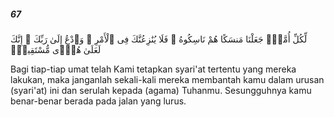 ##### 67

<span class="ayah">لِّكُلِّ أُمَّةٍۢ جَعَلْنَا مَنسَكًا هُمْ نَاسِكُوهُ ۖ فَلَا يُنَٰزِعُنَّكَ فِى ٱلْأَمْرِ ۚ وَٱدْعُ إِلَىٰ رَبِّكَ ۖ إِنَّكَ لَعَلَىٰ هُدًۭى مُّسْتَقِيمٍۢ</span>

<span class="ayah_translation">Bagi tiap-tiap umat telah Kami tetapkan syari'at tertentu yang mereka lakukan, maka janganlah sekali-kali mereka membantah kamu dalam urusan (syari'at) ini dan serulah kepada (agama) Tuhanmu. Sesungguhnya kamu benar-benar berada pada jalan yang lurus.</span>
